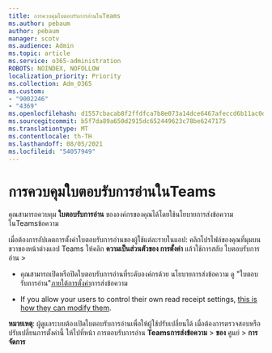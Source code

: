 ```yaml
---
title: การควบคุมใบตอบรับการอ่านในTeams
ms.author: pebaum
author: pebaum
manager: scotv
ms.audience: Admin
ms.topic: article
ms.service: o365-administration
ROBOTS: NOINDEX, NOFOLLOW
localization_priority: Priority
ms.collection: Adm_O365
ms.custom:
- "9002246"
- "4369"
ms.openlocfilehash: d1557cbacab8f2ffdfca7b8e073a14dce6467afeccd6b11ac0da3ce556e1fa3f
ms.sourcegitcommit: b5f7da89a650d2915dc652449623c78be6247175
ms.translationtype: MT
ms.contentlocale: th-TH
ms.lasthandoff: 08/05/2021
ms.locfileid: "54057949"
---
```

# <a name="controlling-read-receipts-in-teams"></a>การควบคุมใบตอบรับการอ่านในTeams

คุณสามารถควบคุม **ใบตอบรับการอ่าน** ขององค์กรของคุณได้โดยใช้นโยบายการส่งข้อความในTeamsข้อความ

เมื่อต้องการอัปเดตการตั้งค่าใบตอบรับการอ่านของผู้ใช้แต่ละรายในแอป: คลิกโปรไฟล์ของคุณที่มุมบนขวาของหน้าต่างแอป Teams ให้คลิก **ความเป็นส่วนตัวของ การตั้งค่า** แล้วใช้การสลับ ใบตอบรับการอ่าน  >  

- คุณสามารถเปิดหรือปิดใบตอบรับการอ่านที่ระดับองค์กรด้วย นโยบายการส่งข้อความ ดู "ใบตอบรับการอ่าน"[ภายใต้การตั้งค่า](https://docs.microsoft.com/microsoftteams/messaging-policies-in-teams#messaging-policy-settings)การส่งข้อความ

- If you allow your users to control their own read receipt settings, [this is how they can modify them](https://docs.microsoft.com/microsoftteams/messaging-policies-in-teams#messaging-policy-settings). 

**หมายเหตุ**: ผู้ดูแลระบบต้องเปิดใบตอบรับการอ่านเพื่อให้ผู้ใช้ปรับเปลี่ยนได้ เมื่อต้องการตรวจสอบหรือปรับเปลี่ยนการตั้งค่านี้ ให้ไปที่หน้า การตอบรับการอ่าน **Teamsการส่งข้อความ** >  **ของ** ศูนย์  >  **การจัดการ**
